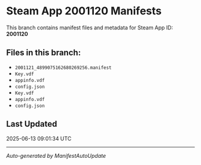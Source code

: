 # Steam App 2001120 Manifests

This branch contains manifest files and metadata for Steam App ID: **2001120**

## Files in this branch:
- `2001121_4899075162680269256.manifest`
- `Key.vdf`
- `appinfo.vdf`
- `config.json`
- `Key.vdf`
- `appinfo.vdf`
- `config.json`

## Last Updated
2025-06-13 09:01:34 UTC

---
*Auto-generated by ManifestAutoUpdate*
